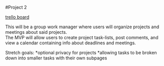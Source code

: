 #Project 2  

[trello board](https://trello.com/b/3zhoicwA/project-2)  


This will be a group work manager where users will organize projects and meetings about said projects.  
The MVP will allow users to create project task-lists, post comments, and view a calendar containing info about deadlines and meetings.  

Stretch goals:
*optional privacy for projects
*allowing tasks to be broken down into smaller tasks with their own subpages


